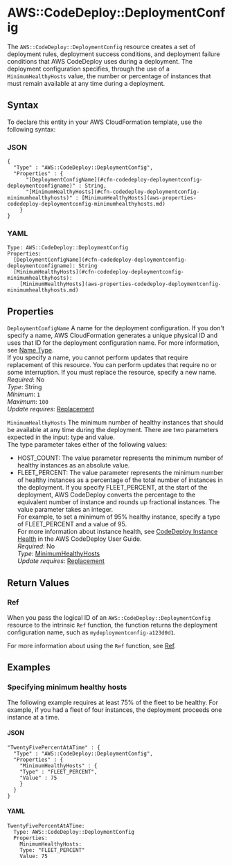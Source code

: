 # AWS::CodeDeploy::DeploymentConfig<a name="aws-resource-codedeploy-deploymentconfig"></a>

 The `AWS::CodeDeploy::DeploymentConfig` resource creates a set of deployment rules, deployment success conditions, and deployment failure conditions that AWS CodeDeploy uses during a deployment\. The deployment configuration specifies, through the use of a `MinimumHealthyHosts` value, the number or percentage of instances that must remain available at any time during a deployment\. 

## Syntax<a name="aws-resource-codedeploy-deploymentconfig-syntax"></a>

To declare this entity in your AWS CloudFormation template, use the following syntax:

### JSON<a name="aws-resource-codedeploy-deploymentconfig-syntax.json"></a>

```
{
  "Type" : "AWS::CodeDeploy::DeploymentConfig",
  "Properties" : {
      "[DeploymentConfigName](#cfn-codedeploy-deploymentconfig-deploymentconfigname)" : String,
      "[MinimumHealthyHosts](#cfn-codedeploy-deploymentconfig-minimumhealthyhosts)" : [MinimumHealthyHosts](aws-properties-codedeploy-deploymentconfig-minimumhealthyhosts.md)
    }
}
```

### YAML<a name="aws-resource-codedeploy-deploymentconfig-syntax.yaml"></a>

```
Type: AWS::CodeDeploy::DeploymentConfig
Properties: 
  [DeploymentConfigName](#cfn-codedeploy-deploymentconfig-deploymentconfigname): String
  [MinimumHealthyHosts](#cfn-codedeploy-deploymentconfig-minimumhealthyhosts): 
    [MinimumHealthyHosts](aws-properties-codedeploy-deploymentconfig-minimumhealthyhosts.md)
```

## Properties<a name="aws-resource-codedeploy-deploymentconfig-properties"></a>

`DeploymentConfigName`  <a name="cfn-codedeploy-deploymentconfig-deploymentconfigname"></a>
 A name for the deployment configuration\. If you don't specify a name, AWS CloudFormation generates a unique physical ID and uses that ID for the deployment configuration name\. For more information, see [Name Type](https://docs.aws.amazon.com/AWSCloudFormation/latest/UserGuide/aws-properties-name.html)\.   
 If you specify a name, you cannot perform updates that require replacement of this resource\. You can perform updates that require no or some interruption\. If you must replace the resource, specify a new name\. 
*Required*: No  
*Type*: String  
*Minimum*: `1`  
*Maximum*: `100`  
*Update requires*: [Replacement](https://docs.aws.amazon.com/AWSCloudFormation/latest/UserGuide/using-cfn-updating-stacks-update-behaviors.html#update-replacement)

`MinimumHealthyHosts`  <a name="cfn-codedeploy-deploymentconfig-minimumhealthyhosts"></a>
The minimum number of healthy instances that should be available at any time during the deployment\. There are two parameters expected in the input: type and value\.  
The type parameter takes either of the following values:  
+ HOST\_COUNT: The value parameter represents the minimum number of healthy instances as an absolute value\.
+ FLEET\_PERCENT: The value parameter represents the minimum number of healthy instances as a percentage of the total number of instances in the deployment\. If you specify FLEET\_PERCENT, at the start of the deployment, AWS CodeDeploy converts the percentage to the equivalent number of instance and rounds up fractional instances\.
The value parameter takes an integer\.  
For example, to set a minimum of 95% healthy instance, specify a type of FLEET\_PERCENT and a value of 95\.  
 For more information about instance health, see [CodeDeploy Instance Health](https://docs.aws.amazon.com/codedeploy/latest/userguide/instances-health.html) in the AWS CodeDeploy User Guide\.   
*Required*: No  
*Type*: [MinimumHealthyHosts](aws-properties-codedeploy-deploymentconfig-minimumhealthyhosts.md)  
*Update requires*: [Replacement](https://docs.aws.amazon.com/AWSCloudFormation/latest/UserGuide/using-cfn-updating-stacks-update-behaviors.html#update-replacement)

## Return Values<a name="aws-resource-codedeploy-deploymentconfig-return-values"></a>

### Ref<a name="aws-resource-codedeploy-deploymentconfig-return-values-ref"></a>

When you pass the logical ID of an `AWS::CodeDeploy::DeploymentConfig` resource to the intrinsic `Ref` function, the function returns the deployment configuration name, such as `mydeploymentconfig-a123d0d1`\.

For more information about using the `Ref` function, see [Ref](https://docs.aws.amazon.com/AWSCloudFormation/latest/UserGuide/intrinsic-function-reference-ref.html)\.

## Examples<a name="aws-resource-codedeploy-deploymentconfig--examples"></a>

### Specifying minimum healthy hosts<a name="aws-resource-codedeploy-deploymentconfig--examples--Specifying_minimum_healthy_hosts"></a>

The following example requires at least 75% of the fleet to be healthy\. For example, if you had a fleet of four instances, the deployment proceeds one instance at a time\.

#### JSON<a name="aws-resource-codedeploy-deploymentconfig--examples--Specifying_minimum_healthy_hosts--json"></a>

```
"TwentyFivePercentAtATime" : {
  "Type" : "AWS::CodeDeploy::DeploymentConfig",
  "Properties" : {
    "MinimumHealthyHosts" : {
    "Type" : "FLEET_PERCENT",
    "Value" : 75
    }
  }
}
```

#### YAML<a name="aws-resource-codedeploy-deploymentconfig--examples--Specifying_minimum_healthy_hosts--yaml"></a>

```
TwentyFivePercentAtATime: 
  Type: AWS::CodeDeploy::DeploymentConfig
  Properties: 
    MinimumHealthyHosts: 
    Type: "FLEET_PERCENT"
    Value: 75
```